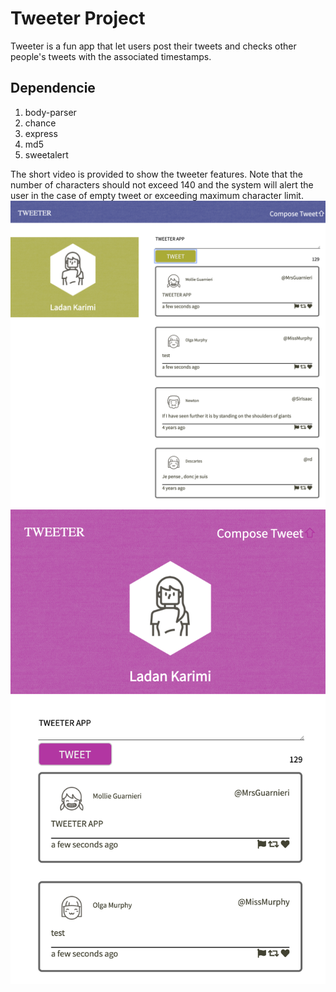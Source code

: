 # Tweeter Project

Tweeter is a fun app that let users post their tweets and checks other people's tweets with the associated timestamps. 

## Dependencie
1. body-parser
2. chance
3. express
4. md5
5. sweetalert

The short video is provided to show the tweeter features. Note that the number of characters should not exceed 140 and the system will alert the user in the case of empty tweet or exceeding maximum character limit.
![Desktop View](/img/desktopView.png)
![Mobile View](/img/mobileView.png)
